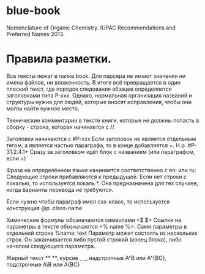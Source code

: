 # blue-book
Nomenclature of Organic Chemistry. IUPAC Recommendations  and Preferred Names 2013.

# Правила разметки.

Все тексты лежат в папке book.
Для парсера не имеют значения ни имена файлов, ни вложенность. В итоге всё превращается в один плоский текст, 
где порядок следования абзацев определяется заголовками типа P-xxx.
Однако, нормальная организация названий и структуры нужна для людей, которые вносят исправления, чтобы они могли найти нужное место.

Технические комментарии в тексте книги, которые не должны попасть в сборку - строка, которая начинается с //.

Заголовки начинаются с #P-xxx
Если заголовок не является отдельным тегом, а является частью параграфа, то в конце добавляется +. Н.р. #P-31.2.4.1+
Сразу за заголовком идёт блок с названием (или параграфом, если +)

Фраза на определённом языке начинается соответственно с en: или ru:
Следующие строки прибавляются к предыдущей.
Если нет строки с локалью, то используется локаль *. Она предназначена для тех случаев, когда варианты перевода не требуются.

Если нужно чтобы параграф имел css-класс, то используется конструкция @p .class-name

Химические формулы обозначаются символами <$ $>
Ссылки на параметры в тексте обозначаются <% name %>. Сами параметры в отдельной строке %name: text
Параметр может состоять из нескольких строк. 
Он заканчивается либо пустой строкой (конец блока), либо началом следующего параметра. 

Жирный текст ** **, курсив _ _, надстрочные A^B или A^{BC}, подстрочные A\B или A\{BC}